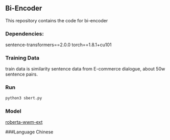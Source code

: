 ## Bi-Encoder

This repository contains the code for bi-encoder

### Dependencies: 
sentence-transformers==2.0.0
torch==1.8.1+cu101



### Training Data
train data is similarity sentence data from E-commerce dialogue, about 50w sentence pairs.

### Run 
```bash
python3 sbert.py 
```

### Model
[roberta-wwm-ext](https://huggingface.co/tuhailong/bi_encoder_roberta-wwm-ext)

###Language
Chinese
